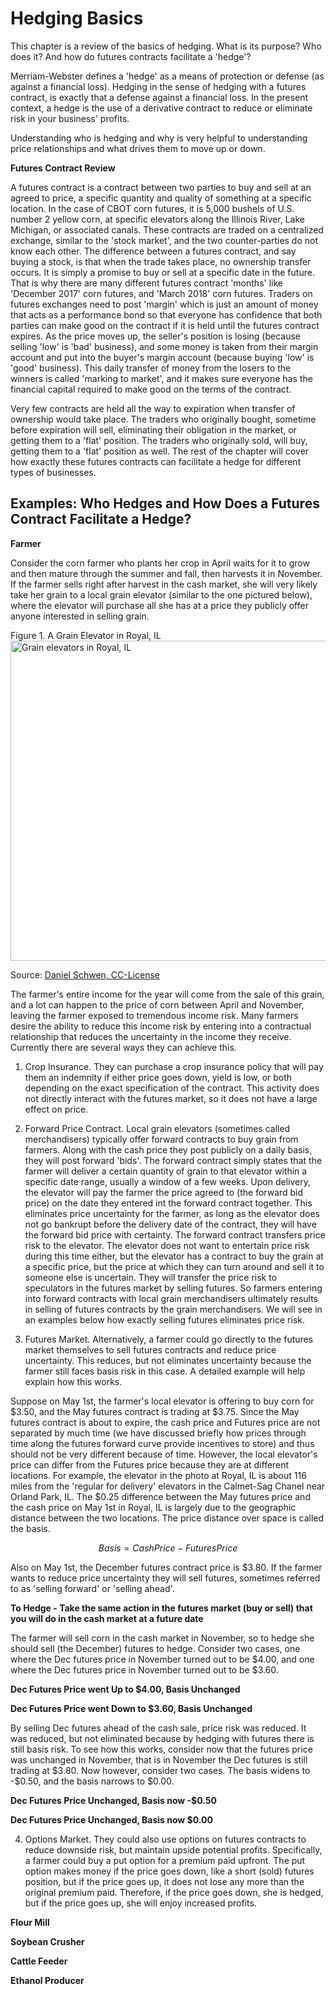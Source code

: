 
# Hedging Basics

This chapter is a review of the basics of hedging. What is its purpose? Who does it? And how do futures contracts facilitate a 'hedge'? 

Merriam-Webster defines a 'hedge' as a means of protection or defense (as against a financial loss). Hedging in the sense of hedging with a futures contract, is exactly that a defense against a financial loss. In the present context, a hedge is the use of a derivative contract to reduce or eliminate risk in your business' profits.

Understanding who is hedging and why is very helpful to understanding price relationships and what drives them to move up or down. 

**Futures Contract Review**

A futures contract is a contract between two parties to buy and sell at an agreed to price, a specific quantity and quality of something at a specific location. In the case of CBOT corn futures, it is 5,000 bushels of U.S. number 2 yellow corn, at specific elevators along the Illinois River, Lake Michigan, or associated canals. These contracts are traded on a centralized exchange, similar to the 'stock market', and the two counter-parties do not know each other. The difference between a futures contract, and say buying a stock, is that when the trade takes place, no ownership transfer occurs. It is simply a promise to buy or sell at a specific date in the future. That is why there are many different futures contract 'months' like 'December 2017' corn futures, and 'March 2018' corn futures. Traders on futures exchanges need to post 'margin' which is just an amount of money that acts as a performance bond so that everyone has confidence that both parties can make good on the contract if it is held until the futures contract expires. As the price moves up, the seller's position is losing (because selling 'low' is 'bad' business), and some money is taken from their margin account and put into the buyer's margin account (because buying 'low' is 'good' business). This daily transfer of money from the losers to the winners is called 'marking to market', and it makes sure everyone has the financial capital required to make good on the terms of the contract. 

Very few contracts are held all the way to expiration when transfer of ownership would take place. The traders who originally bought, sometime before expiration will sell, eliminating their obligation in the market, or getting them to a 'flat' position. The traders who originally sold, will buy, getting them to a 'flat' position as well. The rest of the chapter will cover how exactly these futures contracts can facilitate a hedge for different types of businesses. 

## Examples: Who Hedges and How Does a Futures Contract Facilitate a Hedge?


**Farmer**

Consider the corn farmer who plants her crop in April waits for it to grow and then mature through the summer and fall, then harvests it in November. If the farmer sells right after harvest in the cash market, she will very likely take her grain to a local grain elevator (similar to the one pictured below), where the elevator will purchase all she has at a price they publicly offer anyone interested in selling grain. 

Figure 1. A Grain Elevator in Royal, IL
<a title="By Daniel Schwen (Own work) [CC BY-SA 4.0 (http://creativecommons.org/licenses/by-sa/4.0)], via Wikimedia Commons" href="https://commons.wikimedia.org/wiki/File%3AGrain_elevators_in_Royal%2C_IL.jpg"><img width="512" alt="Grain elevators in Royal, IL" src="https://upload.wikimedia.org/wikipedia/commons/thumb/0/01/Grain_elevators_in_Royal%2C_IL.jpg/512px-Grain_elevators_in_Royal%2C_IL.jpg"/></a>

Source: [Daniel Schwen, CC-License](https://commons.wikimedia.org/wiki/File%3AGrain_elevators_in_Royal%2C_IL.jpg)  

The farmer's entire income for the year will come from the sale of this grain, and a lot can happen to the price of corn between April and November, leaving the farmer exposed to tremendous income risk. Many farmers desire the ability to reduce this income risk by entering into a contractual relationship that reduces the uncertainty in the income they receive. Currently there are several ways they can achieve this. 

  1. Crop Insurance. They can purchase a crop insurance policy that will pay them an indemnity if either price goes down, yield is low, or both depending on the exact specification of the contract. This activity does not directly interact with the futures market, so it does not have a large effect on price. 
  
  2. Forward Price Contract. Local grain elevators (sometimes called merchandisers) typically offer forward contracts to buy grain from farmers. Along with the cash price they post publicly on a daily basis, they will post forward 'bids'. The forward contract simply states that the farmer will deliver a certain quantity of grain to that elevator within a specific date range, usually a window of a few weeks. Upon delivery, the elevator will pay the farmer the price agreed to (the forward bid price) on the date they entered int the forward contract together. This eliminates price uncertainty for the farmer, as long as the elevator does not go bankrupt before the delivery date of the contract, they will have the forward bid price with certainty. The forward contract transfers price risk to the elevator. The elevator does not want to entertain price risk during this time either, but the elevator has a contract to buy the grain at a specific price, but the price at which they can turn around and sell it to someone else is uncertain. They will transfer the price risk to speculators in the futures market by selling futures. So farmers entering into forward contracts with local grain merchandisers ultimately results in selling of futures contracts by the grain merchandisers. We will see in an examples below how exactly selling futures eliminates price risk. 
  
  3. Futures Market. Alternatively, a farmer could go directly to the futures market themselves to sell futures contracts and reduce price uncertainty. This reduces, but not eliminates uncertainty because the farmer still faces basis risk in this case. A detailed example will help explain how this works. 
  
  Suppose on May 1st, the farmer's local elevator is offering to buy corn for \$3.50, and the May futures contract is trading at \$3.75. Since the May futures contract is about to expire, the cash price and Futures price are not separated by much time (we have discussed briefly how prices through time along the futures forward curve provide incentives to store) and thus should not be very different because of time. However, the local elevator's price can differ from the Futures price because they are at different locations. For example, the elevator in the photo at Royal, IL is about 116 miles from the 'regular for delivery' elevators in the Calmet-Sag Chanel near Orland Park, IL. The \$0.25 difference between the May futures price and the cash price on May 1st in Royal, IL is largely due to the geographic distance between the two locations. The price distance over space is called the basis. 
  
  $$Basis = Cash Price - Futures Price$$
  
Also on May 1st, the December futures contract price is \$3.80. If the farmer wants to reduce price uncertainty they will sell futures, sometimes referred to as 'selling forward' or 'selling ahead'. 

**To Hedge - Take the same action in the futures market (buy or sell) that you will do in the cash market at a future date**

The farmer will sell corn in the cash market in November, so to hedge she should sell (the December) futures to hedge. Consider two cases, one where the Dec futures price in November turned out to be \$4.00, and one where the Dec futures price in November turned out to be \$3.60.

**Dec Futures Price went Up to \$4.00, Basis Unchanged**



**Dec Futures Price went Down to \$3.60, Basis Unchanged**


By selling Dec futures ahead of the cash sale, price risk was reduced. It was reduced, but not eliminated because by hedging with futures there is still basis risk. To see how this works, consider now that the futures price was unchanged in November, that is in November the Dec futures is still trading at \$3.80. Now however, consider two cases. The basis widens to -\$0.50, and the basis narrows to \$0.00. 

**Dec Futures Price Unchanged, Basis now -\$0.50**



**Dec Futures Price Unchanged, Basis now \$0.00**

  
  4. Options Market. They could also use options on futures contracts to reduce downside risk, but maintain upside potential profits. Specifically, a farmer could buy a put option for a premium paid upfront. The put option makes money if the price goes down, like a short (sold) futures position, but if the price goes up, it does not lose any more than the original premium paid. Therefore, if the price goes down, she is hedged, but if the price goes up, she will enjoy increased profits. 



**Flour Mill**  


**Soybean Crusher**  

**Cattle Feeder**  

**Ethanol Producer**    
